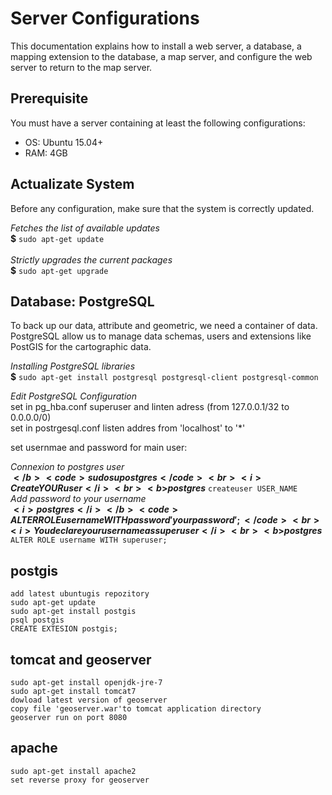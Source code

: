 <h1>Server Configurations</h1>

<p>This documentation explains how to install a web server, a database, a mapping extension to the database, a map server, and configure the web server to return to the map server.</p>

<h2>Prerequisite</h2>

<p>You must have a server containing at least the following configurations:<ul>
	<li>OS: Ubuntu 15.04+</li>
	<li>RAM: 4GB</li>
</ul></p>

<h2>Actualizate System</h2>
<p>Before any configuration, make sure that the system is correctly updated.</p>
<i>Fetches the list of available updates</i><br>
<b>$</b> <code>sudo apt-get update</code><br><br>
<i>Strictly upgrades the current packages</i><br>
<b>$</b> <code>sudo apt-get upgrade</code>

<h2>Database: PostgreSQL</h2>
<p>To back up our data, attribute and geometric, we need a container of data. PostgreSQL allow us to manage data schemas, users and extensions like PostGIS for the cartographic data.</p>

<p><i>Installing PostgreSQL libraries</i><br>
<b>$</b> <code>sudo apt-get install postgresql postgresql-client postgresql-common</code></p>

<p><i>Edit PostgreSQL Configuration</i><br>
set in pg_hba.conf superuser and linten adress (from 127.0.0.1/32 to 0.0.0.0/0)<br>
set in postrgesql.conf listen addres from 'localhost' to '*'</p>

<p>set usernmae and password for main user:<br>

<i>Connexion to postgres user</i><br>
<b>$</b> <code>sudo su postgres</code><br>
<i>Create YOUR user</i><br>
<b>$<i>postgres</i></b> <code>createuser USER_NAME</code><br>
<i>Add password to your username</i><br>
<b>$<i>postgres</i></b> <code>ALTER ROLE username WITH password 'your password';</code><br>
<i>You declare your username as superuser</i><br>
<b>$<i>postgres</i></b> <code>ALTER ROLE username WITH superuser;</code><br>

</p>

postgis
---------
	add latest ubuntugis repozitory
	sudo apt-get update
	sudo apt-get install postgis
	psql postgis
	CREATE EXTESION postgis;

tomcat and geoserver
---------------------
	sudo apt-get install openjdk-jre-7
	sudo apt-get install tomcat7
	dowload latest version of geoserver
	copy file 'geoserver.war'to tomcat application directory
	geoserver run on port 8080
apache
-------
	sudo apt-get install apache2
	set reverse proxy for geoserver
	


